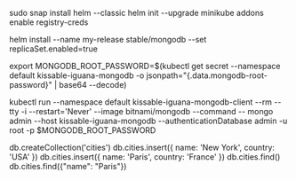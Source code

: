 
sudo snap install helm --classic
helm init --upgrade
minikube addons enable registry-creds



helm install --name my-release stable/mongodb --set replicaSet.enabled=true




export MONGODB_ROOT_PASSWORD=$(kubectl get secret --namespace default kissable-iguana-mongodb -o jsonpath="{.data.mongodb-root-password}" | base64 --decode)


kubectl run --namespace default kissable-iguana-mongodb-client --rm --tty -i --restart='Never' --image bitnami/mongodb --command -- mongo admin --host kissable-iguana-mongodb --authenticationDatabase admin -u root -p $MONGODB_ROOT_PASSWORD






db.createCollection('cities')
db.cities.insert({ name: 'New York', country: 'USA' })
db.cities.insert({ name: 'Paris', country: 'France' })
db.cities.find()
db.cities.find({"name": "Paris"})